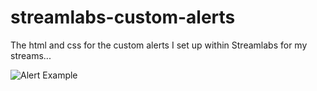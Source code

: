 # streamlabs-custom-alerts
The html and css for the custom alerts I set up within Streamlabs for my streams...

![Alert Example](https://github.com/DavidAngell/streamlabs-custom-alerts/blob/4d9ff0d39a5f0ecb7c3322491f89816865bc35c7/alert_example.gif)
